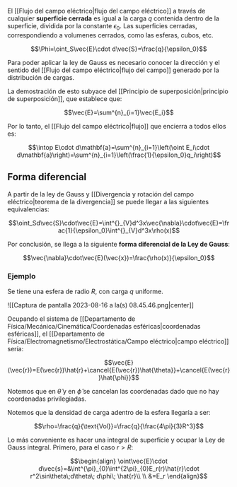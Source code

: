 
El [[Flujo del campo eléctrico|flujo del campo eléctrico]] a través de cualquier **superficie cerrada** es igual a la carga $q$ contenida dentro de la superficie, dividida por la constante $\epsilon_0$. Las superficies cerradas, correspondiendo a volumenes cerrados, como las esferas, cubos, etc. 

$$\Phi=\oint_S\vec{E}\cdot d\vec{S}=\frac{q}{\epsilon_0}$$

Para poder aplicar la ley de Gauss es necesario conocer la dirección y el sentido del [[Flujo del campo eléctrico|flujo del campo]] generado por la distribución de cargas. 

La demostración de esto subyace del [[Principio de superposición|principio de superposición]], que establece que: 

$$\vec{E}=\sum^{n}_{i=1}\vec{E_i}$$

Por lo tanto, el [[Flujo del campo eléctrico|flujo]] que encierra a todos ellos es: 

$$\intop E\cdot d\mathbf{a}=\sum^{n}_{i=1}\left(\oint E_i\cdot d\mathbf{a}\right)=\sum^{n}_{i=1}\left(\frac{1}{\epsilon_0}q_i\right)$$

## Forma diferencial

A partir de la ley de Gauss y [[Divergencia y rotación del campo eléctrico|teorema de la divergencia]] se puede llegar a las siguientes equivalencias: 

$$\oint_Sd\vec{S}\cdot\vec{E}=\int^{}_{V}d^3x\vec{\nabla}\cdot\vec{E}=\frac{1}{\epsilon_0}\int^{}_{V}d^3x\rho(x)$$

Por conclusión, se llega a la siguiente **forma diferencial de la Ley de Gauss**: 

$$\vec{\nabla}\cdot\vec{E}(\vec{x})=\frac{\rho(x)}{\epsilon_0}$$

### Ejemplo 

Se tiene una esfera de radio $R$, con carga $q$ uniforme.

![[Captura de pantalla 2023-08-16 a la(s) 08.45.46.png|center]]


Ocupando el sistema de [[Departamento de Física/Mecánica/Cinemática/Coordenadas esféricas|coordenadas esféricas]], el [[Departamento de Física/Electromagnetismo/Electrostática/Campo eléctrico|campo eléctrico]] sería: 

$$\vec{E}(\vec{r})=E(\vec{r})\hat{r}+\cancel{E(\vec{r})\hat{\theta}}+\cancel{E(\vec{r})\hat{\phi}}$$

Notemos que en $\hat{\theta}$ y en $\hat{\phi}$ se cancelan las coordenadas dado que no hay coordenadas privilegiadas. 

Notemos que la densidad de carga adentro de la esfera llegaría a ser: 

$$\rho=\frac{q}{\text{Vol}}=\frac{q}{\frac{4\pi}{3}R^3}$$

Lo más conveniente es hacer una integral de superficie y ocupar la Ley de Gauss integral. Primero, para el caso $r>R$: 

$$\begin{align}
\oint\vec{E}\cdot d\vec{s}=&\int^{\pi}_{0}\int^{2\pi}_{0}E_r(r)\hat{r}\cdot r^2\sin\theta\;d\theta\; d\phi\; \hat{r}\\  \\
&=E_r
\end{align}$$

